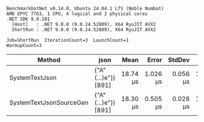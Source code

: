 ```

BenchmarkDotNet v0.14.0, Ubuntu 24.04.1 LTS (Noble Numbat)
AMD EPYC 7763, 1 CPU, 4 logical and 2 physical cores
.NET SDK 9.0.101
  [Host]   : .NET 9.0.0 (9.0.24.52809), X64 RyuJIT AVX2
  ShortRun : .NET 9.0.0 (9.0.24.52809), X64 RyuJIT AVX2

Job=ShortRun  IterationCount=3  LaunchCount=1  
WarmupCount=3  

```
| Method                  | json                | Mean     | Error    | StdDev   | Min      | Max      | Gen0   | Allocated |
|------------------------ |-------------------- |---------:|---------:|---------:|---------:|---------:|-------:|----------:|
| SystemTextJson          | {&quot;A&quot;(...)e&quot;}} [891] | 18.74 μs | 1.026 μs | 0.056 μs | 18.68 μs | 18.79 μs | 0.1831 |   3.22 KB |
| SystemTextJsonSourceGen | {&quot;A&quot;(...)e&quot;}} [891] | 18.30 μs | 0.505 μs | 0.028 μs | 18.28 μs | 18.33 μs | 0.1831 |   3.22 KB |

